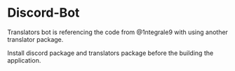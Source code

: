 # Discord-Bot

Translators bot is referencing the code from @1ntegrale9 with using another translator package. 

Install discord package and translators package before the building the application.
